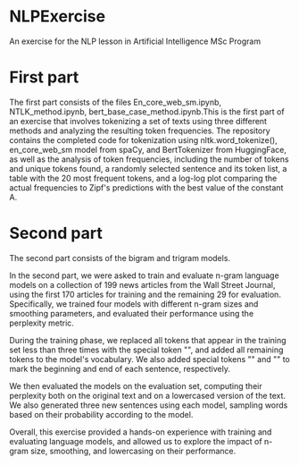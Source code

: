 # NLPExercise
An exercise for the NLP lesson in Artificial Intelligence MSc Program

# First part

The first part consists of the files En_core_web_sm.ipynb, NTLK_method.ipynb, bert_base_case_method.ipynb.This is the first part of an exercise that involves tokenizing a set of texts using three different methods and analyzing the resulting token frequencies.  The repository contains the completed code for tokenization using nltk.word_tokenize(), en_core_web_sm model from spaCy, and BertTokenizer from HuggingFace, as well as the analysis of token frequencies, including the number of tokens and unique tokens found, a randomly selected sentence and its token list, a table with the 20 most frequent tokens, and a log-log plot comparing the actual frequencies to Zipf's predictions with the best value of the constant A.

# Second part

The second part consists of the bigram and trigram models.

In the second part, we were asked to train and evaluate n-gram language models on a collection of 199 news articles from the Wall Street Journal, using the first 170 articles for training and the remaining 29 for evaluation. Specifically, we trained four models with different n-gram sizes and smoothing parameters, and evaluated their performance using the perplexity metric.

During the training phase, we replaced all tokens that appear in the training set less than three times with the special token "<UNK>", and added all remaining tokens to the model's vocabulary. We also added special tokens "<BOS>" and "<EOS>" to mark the beginning and end of each sentence, respectively.

We then evaluated the models on the evaluation set, computing their perplexity both on the original text and on a lowercased version of the text. We also generated three new sentences using each model, sampling words based on their probability according to the model.

Overall, this exercise provided a hands-on experience with training and evaluating language models, and allowed us to explore the impact of n-gram size, smoothing, and lowercasing on their performance.
